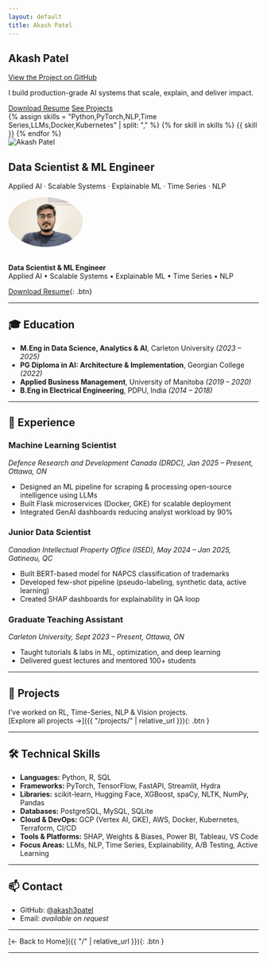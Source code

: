 ```yaml
---
layout: default
title: Akash Patel
---
```


<div class="hero-wrapper">
  <aside class="hero-sidebar">
    <h1>Akash Patel</h1>
    <p class="view"><a href="https://github.com/akash3patel/portfolio">View the Project on GitHub</a></p>
    <p class="hero-tagline">I build production-grade AI systems that scale, explain, and deliver impact.</p>
    <div class="hero-ctas">
      <a href="{{ '/Akash_Patel_Resume.pdf' | relative_url }}" class="btn">Download Resume</a>
      <a href="{{ '/projects/' | relative_url }}" class="btn btn-outline">See Projects</a>
    </div>
    <div class="skill-cloud">
      {% assign skills = "Python,PyTorch,NLP,Time Series,LLMs,Docker,Kubernetes" | split: "," %}
      {% for skill in skills %}
        <span class="badge">{{ skill }}</span>
      {% endfor %}
    </div>
  </aside>

  <main class="hero-main">
    <img src="{{ '/assets/images/your-photo.png' | relative_url }}" alt="Akash Patel" class="profile-pic">
    <h2>Data Scientist & ML Engineer</h2>
    <p>Applied AI · Scalable Systems · Explainable ML · Time Series · NLP</p>
  </main>
</div>

<!-- YOUR PAGE CONTENT CONTINUES BELOW -->



<img src="profile.jpg" alt="Akash Patel" style="width:150px; border-radius:50%; margin-bottom: 1rem;">

**Data Scientist & ML Engineer**  
Applied AI • Scalable Systems • Explainable ML • Time Series • NLP

[Download Resume](Akash_Patel_Resume.pdf){: .btn}

---

## 🎓 Education

- **M.Eng in Data Science, Analytics & AI**, Carleton University *(2023 – 2025)*  
- **PG Diploma in AI: Architecture & Implementation**, Georgian College *(2022)*  
- **Applied Business Management**, University of Manitoba *(2019 – 2020)*  
- **B.Eng in Electrical Engineering**, PDPU, India *(2014 – 2018)*

---

## 💼 Experience

### **Machine Learning Scientist**  
*Defence Research and Development Canada (DRDC), Jan 2025 – Present, Ottawa, ON*  
- Designed an ML pipeline for scraping & processing open-source intelligence using LLMs  
- Built Flask microservices (Docker, GKE) for scalable deployment  
- Integrated GenAI dashboards reducing analyst workload by 90%

### **Junior Data Scientist**  
*Canadian Intellectual Property Office (ISED), May 2024 – Jan 2025, Gatineau, QC*  
- Built BERT-based model for NAPCS classification of trademarks  
- Developed few-shot pipeline (pseudo-labeling, synthetic data, active learning)  
- Created SHAP dashboards for explainability in QA loop

### **Graduate Teaching Assistant**  
*Carleton University, Sept 2023 – Present, Ottawa, ON*  
- Taught tutorials & labs in ML, optimization, and deep learning  
- Delivered guest lectures and mentored 100+ students

---


## 🚀 Projects

I’ve worked on RL, Time-Series, NLP & Vision projects.  
[Explore all projects →]({{ "/projects/" | relative_url }}){: .btn }

---

## 🛠 Technical Skills

- **Languages:** Python, R, SQL  
- **Frameworks:** PyTorch, TensorFlow, FastAPI, Streamlit, Hydra  
- **Libraries:** scikit-learn, Hugging Face, XGBoost, spaCy, NLTK, NumPy, Pandas  
- **Databases:** PostgreSQL, MySQL, SQLite  
- **Cloud & DevOps:** GCP (Vertex AI, GKE), AWS, Docker, Kubernetes, Terraform, CI/CD  
- **Tools & Platforms:** SHAP, Weights & Biases, Power BI, Tableau, VS Code  
- **Focus Areas:** LLMs, NLP, Time Series, Explainability, A/B Testing, Active Learning

---

## 📫 Contact

- GitHub: [@akash3patel](https://github.com/akash3patel)  
- Email: *available on request*

---

[← Back to Home]({{ "/" | relative_url }}){: .btn }

---
